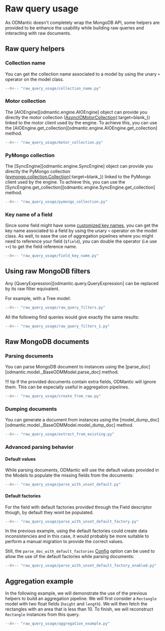 # Raw query usage

As ODMantic doesn't completely wrap the MongoDB API, some helpers are provided to be
enhance the usability while building raw queries and interacting with raw documents.

## Raw query helpers

### Collection name
You can get the collection name associated to a model by using the unary `+` operator on
the model class.
```python linenums="1"
--8<-- "raw_query_usage/collection_name.py"
```

### Motor collection
The [AIOEngine][odmantic.engine.AIOEngine] object can provide you directly the motor
collection
([AsyncIOMotorCollection](https://motor.readthedocs.io/en/stable/api-asyncio/asyncio_motor_collection.html){:target=blank_})
linked to the motor client used by the engine. To achieve this, you can use the
[AIOEngine.get_collection][odmantic.engine.AIOEngine.get_collection] method.

```python linenums="1" hl_lines="9"
--8<-- "raw_query_usage/motor_collection.py"
```

### PyMongo collection
The [SyncEngine][odmantic.engine.SyncEngine] object can provide you directly the PyMongo
collection
([pymongo.collection.Collection](https://pymongo.readthedocs.io/en/stable/api/pymongo/collection.html){:target=blank_})
linked to the PyMongo client used by the engine. To achieve this, you can use the
[SyncEngine.get_collection][odmantic.engine.SyncEngine.get_collection] method.

```python linenums="1" hl_lines="9"
--8<-- "raw_query_usage/pymongo_collection.py"
```

### Key name of a field
Since some field might have some [customized key names](fields.md#document-structure),
you can get the key name associated to a field by using the unary `+` operator on the
model class. As well, to ease the use of aggregation pipelines where you might need to
reference your field (`$field`), you can double the operator (i.e use `++`) to get the
field reference name.

```python linenums="1"
--8<-- "raw_query_usage/field_key_name.py"
```

## Using raw MongoDB filters
Any [QueryExpression][odmantic.query.QueryExpression] can be replaced by its raw filter
equivalent.

For example, with a Tree model:

```python linenums="1"
--8<-- "raw_query_usage/raw_query_filters.py"
```

All the following find queries would give exactly the same results:
```python
--8<-- "raw_query_usage/raw_query_filters_1.py"
```

## Raw MongoDB documents
### Parsing documents
You can parse MongoDB document to instances using the
[parse_doc][odmantic.model._BaseODMModel.parse_doc] method.

!!! tip
    If the provided documents contain extra fields, ODMantic will ignore them. This can
    be especially useful in aggregation pipelines.

```python linenums="1" hl_lines="20 27 38-39 44"
--8<-- "raw_query_usage/create_from_raw.py"
```


### Dumping documents
You can generate a document from instances using the
[model_dump_doc][odmantic.model._BaseODMModel.model_dump_doc] method.
```python linenums="1" hl_lines="20 27 38-39 44"
--8<-- "raw_query_usage/extract_from_existing.py"
```

### Advanced parsing behavior

#### Default values
While parsing documents, ODMantic will use the default values provided in the Models to populate the missing fields from the documents:

```python linenums="1" hl_lines="8 11 18"
--8<-- "raw_query_usage/parse_with_unset_default.py"
```

#### Default factories

For the field with default factories provided through the Field descriptor though, by
default they wont be populated.

```python linenums="1" hl_lines="12 15 21-24"
--8<-- "raw_query_usage/parse_with_unset_default_factory.py"
```

In the previous example, using the default factories could create data inconsistencies
and in this case, it would probably be more suitable to perform a manual migration to
provide the correct values.

Still, the `parse_doc_with_default_factories`
[Config](modeling.md#advanced-configuration) option can be used to allow the use of the
default factories while parsing documents:

```python linenums="1" hl_lines="12 15 18 25"
--8<-- "raw_query_usage/parse_with_unset_default_factory_enabled.py"
```

## Aggregation example
In the following example, we will demonstrate the use of the previous helpers to build
an aggregation pipeline. We will first consider a `Rectangle` model with two float
fields (`height` and `length`). We will then fetch the rectangles with an area that is
less than 10. To finish, we will reconstruct `Rectangle` instances from this query.

```python linenums="1" hl_lines="20 27 38-39 44"
--8<-- "raw_query_usage/aggregation_example.py"
```

